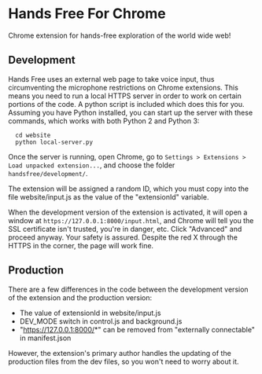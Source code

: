 Hands Free For Chrome
=========

Chrome extension for hands-free exploration of the world wide web!


Development
-----------

Hands Free uses an external web page to take voice input, thus circumventing the microphone restrictions on Chrome extensions. This means you need to run a local HTTPS server in order to work on certain portions of the code. A python script is included which does this for you. Assuming you have Python installed, you can start up the server with these commands, which works with both Python 2 and Python 3:

      cd website
      python local-server.py

Once the server is running, open Chrome, go to `Settings > Extensions > Load unpacked extension...`, and choose the folder      `handsfree/development/`.

The extension will be assigned a random ID, which you must copy into the file website/input.js as the value of the "extensionId" variable.

When the development version of the extension is activated, it will open a window at `https://127.0.0.1:8000/input.html`, and Chrome will tell you the SSL certificate isn't trusted, you're in danger, etc. Click "Advanced" and proceed anyway. Your safety is assured. Despite the red X through the HTTPS in the corner, the page will work fine.

Production
----------

There are a few differences in the code between the development version of the extension and the production version:

* The value of extensionId in website/input.js
* DEV_MODE switch in control.js and background.js
* "https://127.0.0.1:8000/*" can be removed from "externally connectable" in manifest.json

However, the extension's primary author handles the updating of the production files from the dev files, so you won't need to worry about it.
